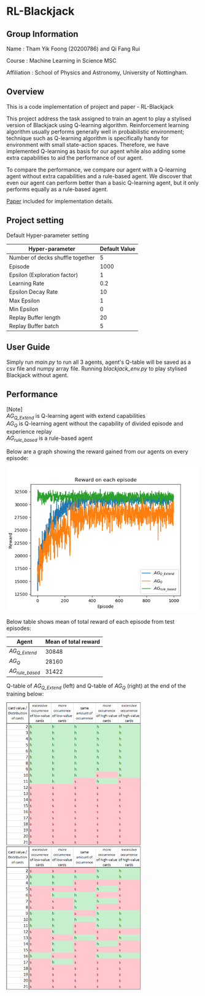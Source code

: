 # RL-Blackjack

## Group Information

Name : Tham Yik Foong (20200786) and Qi Fang Rui

Course : Machine Learning in Science MSC

Affiliation : School of Physics and Astronomy, University of Nottingham.

## Overview

This is a code implementation of project and paper - RL-Blackjack

This project address the task assigned to train an agent to play a stylised version of Blackjack using Q-learning algorithm. Reinforcement learning algorithm usually performs generally well in probabilistic environment; technique such as Q-learning algorithm is specifically handy for environment with small state-action spaces. Therefore, we have implemented Q-learning as basis for our agent while also adding some extra capabilities to aid the performance of our agent. 

To compare the performance, we compare our agent with a Q-learning agent without extra capabilities and a rule-based agent. We discover that even our agent can perform better than a basic Q-learning agent, but it only performs equally as a rule-based agent.

[Paper](https://github.com/zfoong/RL-Blackjack/blob/master/RL_Blacjack_Project_and_Paper_B3.pdf) included for implementation details.

## Project setting

Default Hyper-parameter setting

| Hyper-parameter | Default Value |
| --- | --- |
| Number of decks shuffle together | 5 |
| Episode | 1000 |
| Epsilon (Exploration factor) | 1 |
| Learning Rate | 0.2 |
| Epsilon Decay Rate | 10 |
| Max Epsilon | 1 |
| Min Epsilon | 0 |
| Replay Buffer length | 20 |
| Replay Buffer batch | 5 |

## User Guide

Simply run *main.py* to run all 3 agents, agent's Q-table will be saved as a csv file and numpy array file.
Running *blackjack_env.py* to play stylised Blackjack without agent.

## Performance

[Note]  
*AG<sub>Q_Extend</sub>* is Q-learning agent with extend capabilities  
*AG<sub>Q</sub>* is Q-learning agent without the capability of divided episode and experience replay  
*AG<sub>rule_based</sub>* is a rule-based agent  

Below are a graph showing the reward gained from our agents on every episode:

<img src="Reward on each episode.png" alt="Reward on each episode">

Below table shows mean of total reward of each episode from test episodes:

| Agent | Mean of total reward |
| --- | --- |
| *AG<sub>Q_Extend</sub>* | 30848 |
| *AG<sub>Q</sub>* | 28160 |
| *AG<sub>rule_based</sub>* | 31422 |

Q-table of *AG<sub>Q_Extend</sub>* (left) and Q-table of *AG<sub>Q</sub>* (right) at the end of the training below:

<div class="row">
<img src="q_table_q_extend.PNG" width="350">
<img src="q_table_q.PNG" width="350">
</div>
